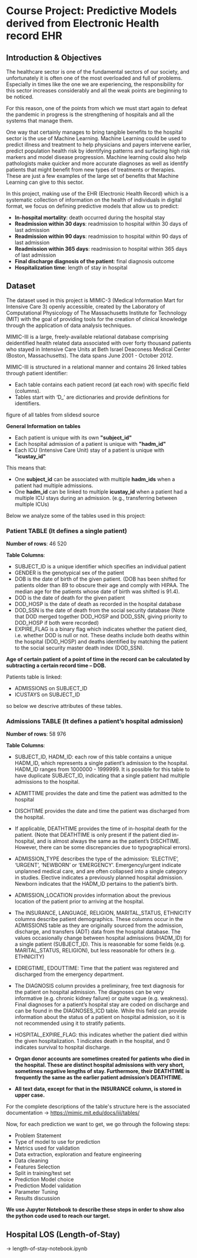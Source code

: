 # Course Project: Predictive Models derived from Electronic Health record EHR

## Introduction & Objectives

The healthcare sector is one of the fundamental sectors of our society, and unfortunately it is often one of the most overloaded and full of problems. Especially in times like the one we are experiencing, the responsibility for this sector increases considerably and all the weak points are beginning to be noticed.

For this reason, one of the points from which we must start again to defeat the pandemic in progress is the strengthening of hospitals and all the systems that manage them.

One way that certainly manages to bring tangible benefits to the hospital sector is the use of Machine Learning. Machine Learning could be used to predict illness and treatment to help physicians and payers intervene earlier, predict population health risk by identifying patterns and surfacing high risk markers and model disease progression. Machine learning could also help pathologists make quicker and more accurate diagnoses as well as identify patients that might benefit from new types of treatments or therapies. These are just a few examples of the large set of benefits that Machine Learning can give to this sector.

In this project, making use of the EHR (Electronic Health Record) which is a systematic collection of information on the health of individuals in digital format, we focus on defining predictive models that allow us to predict:

- **In-hospital mortality**: death occurred during the hospital stay
- **Readmission within 30 days**: readmission to hospital within 30 days of last admission
- **Readmission within 90 days**: readmission to hospital within 90 days of last admission
- **Readmission within 365 days**: readmission to hospital within 365 days of last admission
- **Final discharge diagnosis of the patient**: final diagnosis outcome
- **Hospitalization time**: length of stay in hospital

## Dataset

The dataset used in this project is MIMIC-3 (Medical Information Mart for Intensive Care 3) openly accessible, created by the Laboratory of Computational Physicology of The Massachusetts Institute for Technology (MIT) with the goal of providing tools for the creation of clinical knowledge through the application of data analysis techniques.

MIMIC-III is a large, freely-available relational database comprising deidentified health related data associated with over forty thousand patients who stayed in Intensive Care Units at Beth Israel Deaconess Medical Center (Boston, Massachusetts). The data spans June 2001 - October 2012.

MIMIC-III is structured in a relational manner and contains 26 linked tables through patient identifier:
- Each table contains each patient record (at each row) with specific field (columns).
- Tables start with ‘D_’ are dictionaries and provide definitions for identifiers.

figure of all tables from slidesd source

**General Information on tables**
- Each patient is unique with its own **"subject_id"**
- Each hospital admission of a patient is unique with **"hadm_id"**
- Each ICU (Intensive Care Unit) stay of a patient is unique with **"icustay_id"**
  
This means that:
- One **subject_id** can be associated with multiple **hadm_ids** when a patient had multiple admissions.
- One **hadm_id** can be linked to multiple **icustay_id** when a patient had a multiple ICU stays during an admission. (e.g., transferring between multiple ICUs)

Below we analyze some of the tables used in this project:

### Patient TABLE (It defines a single patient)
**Number of rows**: 46 520

**Table Columns**:
- SUBJECT_ID is a unique identifier which specifies an individual patient
- GENDER is the genotypical sex of the patient
- DOB is the date of birth of the given patient. (DOB has been shifted for patients older than 89 to obscure their age and comply with HIPAA. The median age for the patients whose date of birth was shifted is 91.4).
- DOD is the date of death for the given patient
- DOD_HOSP is the date of death as recorded in the hospital database
- DOD_SSN is the date of death from the social security database (Note that DOD merged together DOD_HOSP and DOD_SSN, giving priority to DOD_HOSP if both were recorded)
- EXPIRE_FLAG is a binary flag which indicates whether the patient died, i.e. whether DOD is null or not. These deaths include both deaths within the hospital (DOD_HOSP) and deaths identified by matching the patient to the social security master death index (DOD_SSN).

**Age of certain patient of a point of time in the record can be calculated by subtracting a certain record time – DOB.**

Patients table is linked:

- ADMISSIONS on SUBJECT_ID
- ICUSTAYS on SUBJECT_ID

so below we descrive attributes of these tables.

### Admissions TABLE (It defines a patient’s hospital admission)
**Number of rows**: 58 976

**Table Columns**:
- SUBJECT_ID, HADM_ID: each row of this table contains a unique HADM_ID, which represents a single patient’s admission to the hospital. HADM_ID ranges from 1000000 - 1999999. It is possible for this table to have duplicate SUBJECT_ID, indicating that a single patient had multiple admissions to the hospital.
- ADMITTIME provides the date and time the patient was admitted to the hospital
- DISCHTIME provides the date and time the patient was discharged from the hospital. 
- If applicable, DEATHTIME provides the time of in-hospital death for the patient. (Note that DEATHTIME is only present if the patient died in-hospital, and is almost always the same as the patient’s DISCHTIME. However, there can be some discrepancies due to typographical errors).
- ADMISSION_TYPE describes the type of the admission: ‘ELECTIVE’, ‘URGENT’, ‘NEWBORN’ or ‘EMERGENCY’. Emergency/urgent indicate unplanned medical care, and are often collapsed into a single category in studies. Elective indicates a previously planned hospital admission. Newborn indicates that the HADM_ID pertains to the patient’s birth.
- ADMISSION_LOCATION provides information about the previous location of the patient prior to arriving at the hospital.
- The INSURANCE, LANGUAGE, RELIGION, MARITAL_STATUS, ETHNICITY columns describe patient demographics. These columns occur in the ADMISSIONS table as they are originally sourced from the admission, discharge, and transfers (ADT) data from the hospital database. The values occasionally change between hospital admissions (HADM_ID) for a single patient (SUBJECT_ID). This is reasonable for some fields (e.g. MARITAL_STATUS, RELIGION), but less reasonable for others (e.g. ETHNICITY)
- EDREGTIME, EDOUTTIME: Time that the patient was registered and discharged from the emergency department.
- The DIAGNOSIS column provides a preliminary, free text diagnosis for the patient on hospital admission. The diagnoses can be very informative (e.g. chronic kidney failure) or quite vague (e.g. weakness). Final diagnoses for a patient’s hospital stay are coded on discharge and can be found in the DIAGNOSES_ICD table. While this field can provide information about the status of a patient on hospital admission, so it is not recommended using it to stratify patients.
- HOSPITAL_EXPIRE_FLAG: this indicates whether the patient died within the given hospitalization. 1 indicates death in the hospital, and 0 indicates survival to hospital discharge.

- **Organ donor accounts are sometimes created for patients who died in the hospital. These are distinct hospital admissions with very short, sometimes negative lengths of stay. Furthermore, their DEATHTIME is frequently the same as the earlier patient admission’s DEATHTIME.**
- **All text data, except for that in the INSURANCE column, is stored in upper case.**

For the complete descriptions of the table's structure here is the associated documentation -> https://mimic.mit.edu/docs/iii/tables/

Now, for each prediction we want to get, we go through the following steps:

- Problem Statement
- Type of model to use for prediction
- Metrics used for validation
- Data extraction, exploration and feature engineering
- Data cleaning
- Features Selection
- Split in training/test set
- Prediction Model choice
- Prediction Model validation
- Parameter Tuning
- Results discussion

**We use Jupyter Notebook to describe these steps in order to show also the python code used to reach our target.**

## Hospital LOS (Length-of-Stay)

-> length-of-stay-notebook.ipynb

